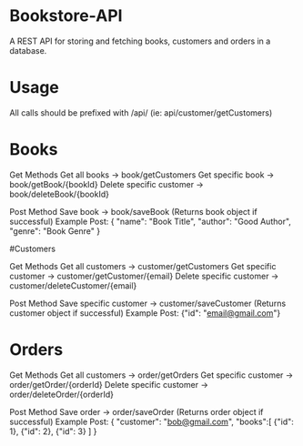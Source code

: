 # Bookstore-API
A REST API for storing and fetching books, customers and orders in a database.

# Usage
All calls should be prefixed with /api/ (ie: api/customer/getCustomers)

# Books

Get Methods
Get all books -> book/getCustomers
Get specific book -> book/getBook/{bookId}
Delete specific customer -> book/deleteBook/{bookId}

Post Method
Save book -> book/saveBook (Returns book object if successful)
Example Post:
{
  "name": "Book Title",
  "author": "Good Author",
  "genre": "Book Genre"
}

#Customers

Get Methods
Get all customers -> customer/getCustomers
Get specific customer -> customer/getCustomer/{email}
Delete specific customer -> customer/deleteCustomer/{email}

Post Method
Save specific customer -> customer/saveCustomer (Returns customer object if successful)
Example Post:
{"id": "email@gmail.com"}

# Orders

Get Methods
Get all customers -> order/getOrders
Get specific customer -> order/getOrder/{orderId}
Delete specific customer -> order/deleteOrder/{orderId}

Post Method
Save order -> order/saveOrder (Returns order object if successful)
Example Post:
{
  "customer": "bob@gmail.com",
  "books":[
    {"id": 1},
    {"id": 2},
    {"id": 3}
  ]
}


